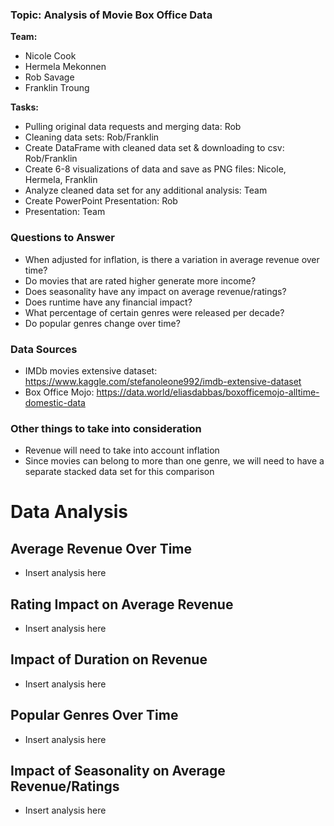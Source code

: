 ### Topic: Analysis of Movie Box Office Data

**Team:**
* Nicole Cook
* Hermela Mekonnen
* Rob Savage
* Franklin Troung


**Tasks:**
* Pulling original data requests and merging data: Rob
* Cleaning data sets: Rob/Franklin
* Create DataFrame with cleaned data set & downloading to csv: Rob/Franklin
* Create 6-8 visualizations of data and save as PNG files: Nicole, Hermela, Franklin
* Analyze cleaned data set for any additional analysis: Team
* Create PowerPoint Presentation: Rob
* Presentation: Team


### Questions to Answer
* When adjusted for inflation, is there a variation in average revenue over time? 
* Do movies that are rated higher generate more income?
* Does seasonality have any impact on average revenue/ratings?
* Does runtime have any financial impact?
* What percentage of certain genres were released per decade? 
* Do popular genres change over time?


### Data Sources
* IMDb movies extensive dataset: 
https://www.kaggle.com/stefanoleone992/imdb-extensive-dataset
* Box Office Mojo: https://data.world/eliasdabbas/boxofficemojo-alltime-domestic-data


### Other things to take into consideration
* Revenue will need to take into account inflation
* Since movies can belong to more than one genre, we will need to have a separate stacked data set for this comparison


# Data Analysis


## Average Revenue Over Time

* Insert analysis here

## Rating Impact on Average Revenue

* Insert analysis here

## Impact of Duration on Revenue

* Insert analysis here

## Popular Genres Over Time

* Insert analysis here


## Impact of Seasonality on Average Revenue/Ratings

* Insert analysis here